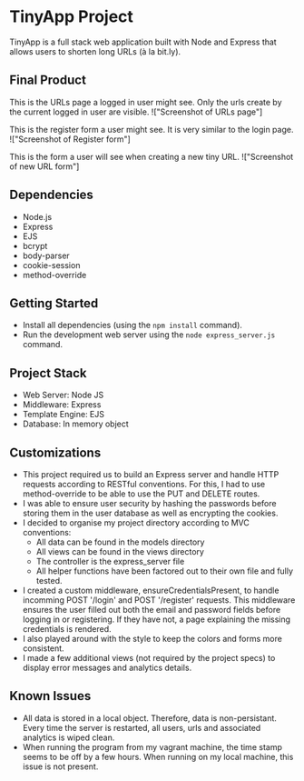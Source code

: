 # TinyApp Project

TinyApp is a full stack web application built with Node and Express that allows users to shorten long URLs (à la bit.ly).

## Final Product
This is the URLs page a logged in user might see. Only the urls create by the current logged in user are visible.
!["Screenshot of URLs page"]

This is the register form a user might see. It is very similar to the login page.
!["Screenshot of Register form"]

This is the form a user will see when creating a new tiny URL.
!["Screenshot of new URL form"]

## Dependencies

- Node.js
- Express
- EJS
- bcrypt
- body-parser
- cookie-session
- method-override

## Getting Started

- Install all dependencies (using the `npm install` command).
- Run the development web server using the `node express_server.js` command.

## Project Stack
- Web Server: Node JS
- Middleware: Express
- Template Engine: EJS
- Database: In memory object

## Customizations
- This project required us to build an Express server and handle HTTP requests according to RESTful conventions. For this, I had to use method-override to be able to use the PUT and DELETE routes. 
- I was able to ensure user security by hashing the passwords before storing them in the user database as well as encrypting the cookies.
- I decided to organise my project directory according to MVC conventions:
  - All data can be found in the models directory
  - All views can be found in the views directory
  - The controller is the express_server file
  - All helper functions have been factored out to their own file and fully tested. 
- I created a custom middleware, ensureCredentialsPresent, to handle incomming POST '/login' and POST '/register' requests. This middleware ensures the user filled out both the email and password fields before logging in or registering. If they have not, a page explaining the missing credentials is rendered. 
- I also played around with the style to keep the colors and forms more consistent. 
- I made a few additional views (not required by the project specs) to display error messages and analytics details.


## Known Issues
- All data is stored in a local object. Therefore, data is non-persistant. Every time the server is restarted, all users, urls and associated analytics is wiped clean. 
- When running the program from my vagrant machine, the time stamp seems to be off by a few hours. When running on my local machine, this issue is not present. 